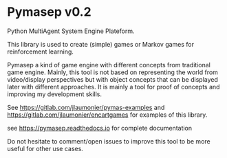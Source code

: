 # Pymasep v0.2

Python MultiAgent System Engine Plateform.

This library is used to create (simple) games or Markov games for reinforcement learning. 

Pymasep a kind of game engine with different concepts from traditional game engine. Mainly, this tool is not based on representing the world from video/display perspectives but with object concepts that can be displayed later with different approaches. It is mainly a tool for proof of concepts and improving my development skills.

See https://gitlab.com/jlaumonier/pymas-examples and https://gitlab.com/jlaumonier/encartgames for examples of this library.

see https://pymasep.readthedocs.io for complete documentation

Do not hesitate to comment/open issues to improve this tool to be more useful for other use cases.